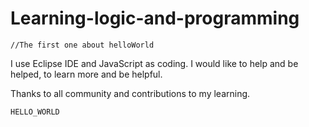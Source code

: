 # Learning-logic-and-programming
	
	//The first one about helloWorld
I use Eclipse IDE and JavaScript as coding.
I would like to help and be helped,
to learn more and be helpful.

Thanks to all community and contributions to my learning.

	HELLO_WORLD
